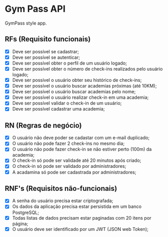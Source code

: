 # Gym Pass API

GymPass style app.

## RFs (Requisito funcionais)

- [X] Deve ser possível se cadastrar;
- [x] Deve ser possível se autenticar;
- [X] Deve ser possível obter o perfil de um usuário logado;
- [X] Deve ser possível obter o número de check-ins realizados pelo usuário logado;
- [X] Deve ser possível o usuário obter seu histórico de check-ins;
- [X] Deve ser possível o usuário buscar academias próximas (até 10KM);
- [X] Deve ser possível o usuário buscar academias pelo nome;
- [X] Deve ser possível o usuário realizar check-in em uma academia;
- [X] Deve ser possível validar o check-in de um usuário;
- [X] Deve ser possível cadastrar uma academia;

## RN (Regras de negócio)

- [X] O usuário não deve poder se cadastar com um e-mail duplicado;
- [X] O usuário não pode fazer 2 check-ins no mesmo dia;
- [X] O usuário não pode fazer check-in se não estiver perto (100m) da academia;
- [X] O check-in só pode ser validade até 20 minutos após criado;
- [X] O check-in só pode ser validado por administradores;
- [X] A acadamina só pode ser cadastrada por administradores;

## RNF's (Requisitos não-funcionais)
- [X] A senha do usuário precisa estar criptografada;
- [X] Os dados da aplicação precisa estar persistida em um banco PostgreSQL;
- [X] Todas listas de dados precisam estar paginadas com 20 itens por página;
- [X] O usuário deve ser identificado por um JWT (JSON web Token); 
